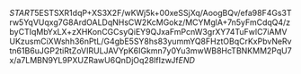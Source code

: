 $START$5ESTSXR1dqP+XS3X2F/wKWj5k+00xeSSjXq/AoogBQv/efa98F4Gs3Trw5YqVUqxg7G8ArdOALDqNHsCW2KcMGokz/MCYMglA+7n5yFmCdqQ4/zbyCTIqMbYxLX+zXHKonCGCsyQiEY9QJxaFmPcnW3grXY74TuFwlC7iAMVUKzusmCiXWshh36nPtL/G4gbE5SY8hs83yummYQ8FHztOBqCrKxPbvNeRvtn61B6uJGP2tiRtZoVIRULJAVYpK6IGkmn7y0Yu3mwWB8HcTBNKMM2PqU7x/a7LMBN9YL9PXUZRawU6QnDjOq28lfIzwJf$END$